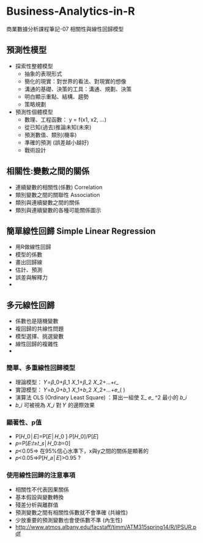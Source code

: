 # Business-Analytics-in-R
商業數據分析課程筆記-07
相關性與線性回歸模型
## 預測性模型
- 探索性整體模型
  - 抽象的表現形式
  - 簡化的現實：對世界的看法、對現實的想像
  - 溝通的基礎、決策的工具：溝通、規劃、決策
  - 明白顯示重點、結構、趨勢
  - 策略規劃
- 預測性個體模型
  - 數理、工程函數： y = f(x1, x2, …)
  - 從已知(過去)推論未知(未來)
  - 預測數值、類別(機率)
  - 準確的預測 (誤差越小越好)
  - 戰術設計

## 相關性:變數之間的關係
- 連續變數的相關性(係數) Correlation
- 類別變數之間的關聯性 Association  
- 類別與連續變數之間的關係
- 類別與連續變數的各種可能關係圖示

## 簡單線性回歸 Simple Linear Regression
  - 用R做線性回歸
  - 模型的係數
  - 畫出回歸線
  - 估計、預測
  - 誤差與解釋力
  - 
## 多元線性回歸
  - 係數也是隨機變數
  - 複回歸的共線性問題
  - 模型選擇、挑選變數
  - 線性回歸的複雜性
  - 
### 簡單、多重線性回歸模型
- 理論模型： 𝑌=𝛽_0+𝛽_1 𝑋_1+𝛽_2 𝑋_2+…+𝜖_ 
- 實證模型： 𝑌=𝑏_0+𝑏_1 𝑋_1+𝑏_2 𝑋_2+…+𝑒_(  )
- 演算法 OLS (Ordinary Least Square) ：算出一組使 Σ_  𝑒_ ^2 最小的 𝑏_𝑖
- 𝑏_𝑖 可被視為 𝑋_𝑖 對 𝑌 的邊際效果 

### 顯著性、p值
- P[𝐻_0│𝐸]=P[𝐸│𝐻_0 ]⋅P[𝐻_0]/P[𝐸]
- 𝑝=P[𝐸:𝑡≥𝑡_𝑠│𝐻_0:𝑏=0]
- 𝑝<0.05⇒ 在95%信心水準下，x與y之間的關係是顯著的
- 𝑝<0.05⇒P[𝐻_𝑎│𝐸]>0.95 ?

### 使用線性回歸的注意事項
- 相關性不代表因果關係 
- 基本假設與變數轉換
- 殘差分析與離群值
- 預測變數之間有相關性係數就不會準確 (共線性)
- 少放重要的預測變數也會使係數不準 (內生性)
- http://www.atmos.albany.edu/facstaff/timm/ATM315spring14/R/IPSUR.pdf
